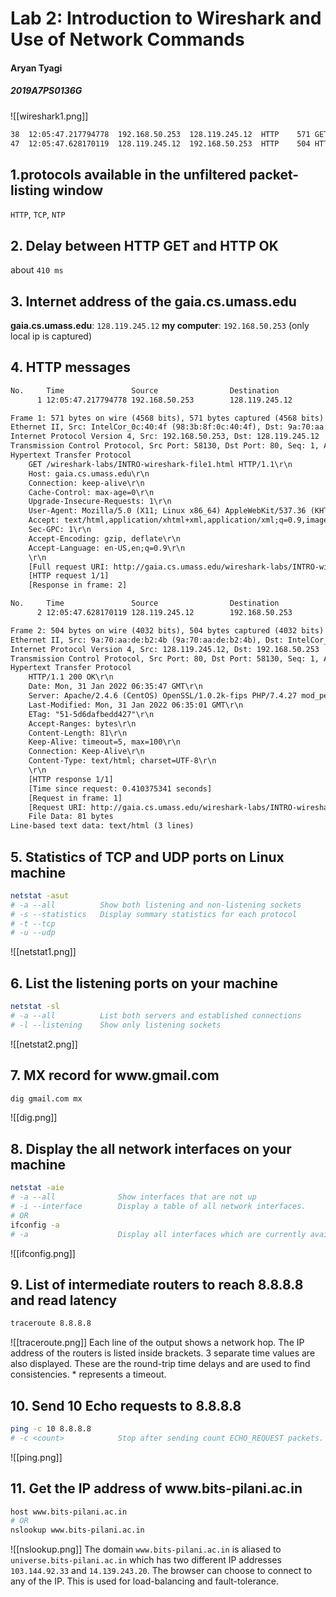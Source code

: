 # Lab 2: Introduction to Wireshark and Use of Network Commands

#### Aryan Tyagi

##### 2019A7PS0136G

![[wireshark1.png]]
```txt
38	12:05:47.217794778	192.168.50.253	128.119.245.12	HTTP	571	GET /wireshark-labs/INTRO-wireshark-file1.html HTTP/1.1 
47	12:05:47.628170119	128.119.245.12	192.168.50.253	HTTP	504	HTTP/1.1 200 OK  (text/html)
```

## 1.protocols available in the unfiltered packet-listing window
`HTTP`, `TCP`, `NTP`
<!--![[wireshark2.png]]-->

## 2. Delay between HTTP GET and HTTP OK
about `410 ms`

## 3. Internet address of the gaia.cs.umass.edu
**gaia.cs.umass.edu**: `128.119.245.12`
**my computer**: `192.168.50.253` 		(only local ip is captured)

<div style="page-break-after: always;"></div>

## 4. HTTP messages
```txt
No.     Time               Source                Destination           Protocol Length Info
      1 12:05:47.217794778 192.168.50.253        128.119.245.12        HTTP     571    GET /wireshark-labs/INTRO-wireshark-file1.html HTTP/1.1 

Frame 1: 571 bytes on wire (4568 bits), 571 bytes captured (4568 bits) on interface wlp1s0, id 0
Ethernet II, Src: IntelCor_0c:40:4f (98:3b:8f:0c:40:4f), Dst: 9a:70:aa:de:b2:4b (9a:70:aa:de:b2:4b)
Internet Protocol Version 4, Src: 192.168.50.253, Dst: 128.119.245.12
Transmission Control Protocol, Src Port: 58130, Dst Port: 80, Seq: 1, Ack: 1, Len: 505
Hypertext Transfer Protocol
    GET /wireshark-labs/INTRO-wireshark-file1.html HTTP/1.1\r\n
    Host: gaia.cs.umass.edu\r\n
    Connection: keep-alive\r\n
    Cache-Control: max-age=0\r\n
    Upgrade-Insecure-Requests: 1\r\n
    User-Agent: Mozilla/5.0 (X11; Linux x86_64) AppleWebKit/537.36 (KHTML, like Gecko) Chrome/96.0.4664.110 Safari/537.36\r\n
    Accept: text/html,application/xhtml+xml,application/xml;q=0.9,image/avif,image/webp,image/apng,*/*;q=0.8,application/signed-exchange;v=b3;q=0.9\r\n
    Sec-GPC: 1\r\n
    Accept-Encoding: gzip, deflate\r\n
    Accept-Language: en-US,en;q=0.9\r\n
    \r\n
    [Full request URI: http://gaia.cs.umass.edu/wireshark-labs/INTRO-wireshark-file1.html]
    [HTTP request 1/1]
    [Response in frame: 2]

No.     Time               Source                Destination           Protocol Length Info
      2 12:05:47.628170119 128.119.245.12        192.168.50.253        HTTP     504    HTTP/1.1 200 OK  (text/html)

Frame 2: 504 bytes on wire (4032 bits), 504 bytes captured (4032 bits) on interface wlp1s0, id 0
Ethernet II, Src: 9a:70:aa:de:b2:4b (9a:70:aa:de:b2:4b), Dst: IntelCor_0c:40:4f (98:3b:8f:0c:40:4f)
Internet Protocol Version 4, Src: 128.119.245.12, Dst: 192.168.50.253
Transmission Control Protocol, Src Port: 80, Dst Port: 58130, Seq: 1, Ack: 506, Len: 438
Hypertext Transfer Protocol
    HTTP/1.1 200 OK\r\n
    Date: Mon, 31 Jan 2022 06:35:47 GMT\r\n
    Server: Apache/2.4.6 (CentOS) OpenSSL/1.0.2k-fips PHP/7.4.27 mod_perl/2.0.11 Perl/v5.16.3\r\n
    Last-Modified: Mon, 31 Jan 2022 06:35:01 GMT\r\n
    ETag: "51-5d6dafbedd427"\r\n
    Accept-Ranges: bytes\r\n
    Content-Length: 81\r\n
    Keep-Alive: timeout=5, max=100\r\n
    Connection: Keep-Alive\r\n
    Content-Type: text/html; charset=UTF-8\r\n
    \r\n
    [HTTP response 1/1]
    [Time since request: 0.410375341 seconds]
    [Request in frame: 1]
    [Request URI: http://gaia.cs.umass.edu/wireshark-labs/INTRO-wireshark-file1.html]
    File Data: 81 bytes
Line-based text data: text/html (3 lines)
```

<div style="page-break-after: always;"></div>

## 5. Statistics of TCP and UDP ports on Linux machine
```bash
netstat -asut
# -a --all 			Show both listening and non-listening sockets
# -s --statistics 	Display summary statistics for each protocol
# -t --tcp
# -u --udp
```
![[netstat1.png]]

<div style="page-break-after: always;"></div>

## 6. List the listening ports on your machine
```bash
netstat -sl
# -a --all			List both servers and established connections
# -l --listening	Show only listening sockets
```
![[netstat2.png]]

<div style="page-break-after: always;"></div>

## 7. MX record for www\.gmail\.com
```bash
dig gmail.com mx
```
![[dig.png]]

## 8. Display the all network interfaces on your machine
```bash
netstat -aie
# -a --all				Show interfaces that are not up
# -i --interface		Display a table of all network interfaces.
# OR
ifconfig -a
# -a     				Display all interfaces which are currently available, even if down
```
![[ifconfig.png]]

<div style="page-break-after: always;"></div>

## 9. List of intermediate routers to reach 8.8.8.8 and read latency
```bash
traceroute 8.8.8.8
```
![[traceroute.png]]
Each line of the output shows a network hop. The IP address of the routers is listed inside brackets. 3 separate time values are also displayed. These are the round-trip time delays and are used to find consistencies. * represents a timeout. 

## 10. Send 10 Echo requests to 8.8.8.8
```bash
ping -c 10 8.8.8.8
# -c <count>			Stop after sending count ECHO_REQUEST packets.
```
![[ping.png]]

<div style="page-break-after: always;"></div>

## 11. Get the IP address of www\.bits-pilani\.ac\.in
```bash
host www.bits-pilani.ac.in
# OR
nslookup www.bits-pilani.ac.in
```
![[nslookup.png]]
The domain `www.bits-pilani.ac.in` is aliased to `universe.bits-pilani.ac.in` which has two different IP addresses `103.144.92.33` and `14.139.243.20`. The browser can choose to connect to any of the IP. This is used for load-balancing and fault-tolerance.